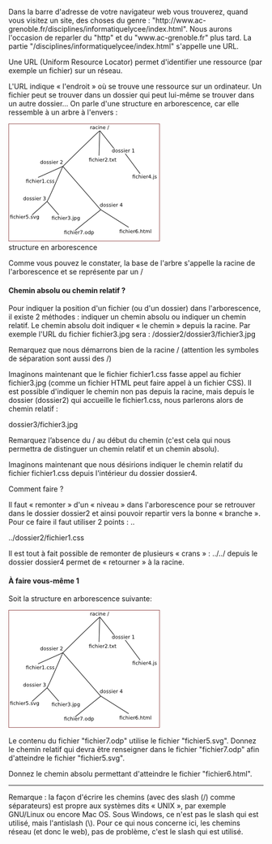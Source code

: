 <p>Dans la barre d'adresse de votre navigateur web vous trouverez, quand vous visitez un site, des choses du genre : "http://www.ac-grenoble.fr/disciplines/informatiquelycee/index.html". Nous aurons l'occasion de reparler du "http" et du "www.ac-grenoble.fr" plus tard. La partie "/disciplines/informatiquelycee/index.html" s'appelle une URL.</p>
<p>Une URL (Uniform Resource Locator) permet d'identifier une ressource (par exemple un fichier) sur un réseau.</p>
<p>L'URL indique « l'endroit » où se trouve une ressource sur un ordinateur. Un fichier peut se trouver dans un dossier qui peut lui-même se trouver dans un autre dossier...
On parle d'une structure en arborescence, car elle ressemble à un arbre à l'envers :</p>
<div class="centrer">
<img src="url.jpg" alt="arbo"/>
<figcaption>structure en arborescence</figcaption>
</div>
<p>Comme vous pouvez le constater, la base de l'arbre s'appelle la racine de l'arborescence et se représente par un /</p>
<h4>Chemin absolu ou chemin relatif ?</h4>
<p>Pour indiquer la position d'un fichier (ou d'un dossier) dans l'arborescence, il existe 2 méthodes :
indiquer un chemin absolu ou indiquer un chemin relatif. Le chemin absolu doit indiquer « le chemin » depuis la racine.
Par exemple l'URL du fichier fichier3.jpg sera : /dossier2/dossier3/fichier3.jpg</p>
<p>Remarquez que nous démarrons bien de la racine / (attention les symboles de séparation sont aussi des /)</p>
<p>Imaginons maintenant que le fichier fichier1.css fasse appel au fichier fichier3.jpg (comme un fichier HTML peut
faire appel à un fichier CSS). Il est possible d'indiquer le chemin non pas depuis la racine,
mais depuis le dossier (dossier2) qui accueille le fichier1.css, nous parlerons alors de chemin relatif  :</p>
<p> dossier3/fichier3.jpg</p>
<p>Remarquez l’absence du / au début du chemin (c'est cela qui nous permettra de distinguer un chemin relatif et un chemin absolu).</p>
<p>Imaginons maintenant que nous désirions indiquer le chemin relatif du fichier fichier1.css depuis l'intérieur du dossier dossier4.</p>
<p>Comment faire ?</p>
<p>Il faut « remonter » d'un « niveau » dans l'arborescence pour se retrouver dans le dossier dossier2 et ainsi
pouvoir repartir vers la bonne « branche ». Pour ce faire il faut utiliser 2 points : ..</p>
<p>../dossier2/fichier1.css</p>
<p>Il est tout à fait possible de remonter de plusieurs « crans » : ../../ depuis le dossier dossier4 permet de « retourner » à la racine.</p>
<h4>À faire vous-même 1</h4>
<p>Soit la structure en arborescence suivante:</p>
<div class="centrer">
<img src="url.jpg" alt="arbo"/>
</div>
<p>
Le contenu du fichier "fichier7.odp" utilise le fichier "fichier5.svg". Donnez le chemin relatif qui devra ẽtre renseigner dans le fichier "fichier7.odp" afin d'atteindre le fichier "fichier5.svg".
</p>
<p>
Donnez le chemin absolu permettant d'atteindre le fichier "fichier6.html".
</p>
<hr>
<p>Remarque : la façon d'écrire les chemins (avec des slash (/) comme séparateurs) est propre aux systèmes dits « UNIX »,
par exemple GNU/Linux ou encore Mac OS. Sous Windows, ce n'est pas le slash qui est utilisé,
mais l'antislash (\). Pour ce qui nous concerne ici, les chemins réseau (et donc le web), pas de problème, c'est le slash 
qui est utilisé. </p>
